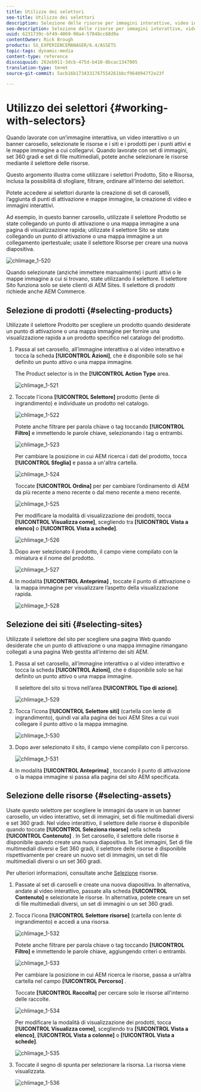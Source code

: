 ```yaml
---
title: Utilizzo dei selettori
seo-title: Utilizzo dei selettori
description: Selezione delle risorse per immagini interattive, video interattivi e banner carosello
seo-description: Selezione delle risorse per immagini interattive, video interattivi e banner carosello
uuid: 6231739c-bf49-4069-90a4-57848cc68d9a
contentOwner: Rick Brough
products: SG_EXPERIENCEMANAGER/6.4/ASSETS
topic-tags: dynamic-media
content-type: reference
discoiquuid: 262eb911-3dcb-475d-b410-8bcac1347905
translation-type: tm+mt
source-git-commit: 5acb16b1734331767554261bbcf9640947f2e23f

---
```



# Utilizzo dei selettori {#working-with-selectors}

Quando lavorate con un’immagine interattiva, un video interattivo o un banner carosello, selezionate le risorse e i siti e i prodotti per i punti attivi e le mappe immagine a cui collegarvi. Quando lavorate con set di immagini, set 360 gradi e set di file multimediali, potete anche selezionare le risorse mediante il selettore delle risorse.

Questo argomento illustra come utilizzare i selettori Prodotto, Sito e Risorsa, inclusa la possibilità di sfogliare, filtrare, ordinare all’interno dei selettori.

Potete accedere ai selettori durante la creazione di set di caroselli, l’aggiunta di punti di attivazione e mappe immagine, la creazione di video e immagini interattivi.

Ad esempio, in questo banner carosello, utilizzate il selettore Prodotto se state collegando un punto di attivazione o una mappa immagine a una pagina di visualizzazione rapida; utilizzate il selettore Sito se state collegando un punto di attivazione o una mappa immagine a un collegamento ipertestuale; usate il selettore Risorse per creare una nuova diapositiva.

![chlimage_1-520](assets/chlimage_1-520.png)

Quando selezionate (anziché immettere manualmente) i punti attivi o le mappe immagine a cui si trovano, state utilizzando il selettore. Il selettore Sito funziona solo se siete clienti di AEM Sites. Il selettore di prodotti richiede anche AEM Commerce.

## Selezione di prodotti {#selecting-products}

Utilizzate il selettore Prodotto per scegliere un prodotto quando desiderate un punto di attivazione o una mappa immagine per fornire una visualizzazione rapida a un prodotto specifico nel catalogo del prodotto.

1. Passa al set carosello, all’immagine interattiva o al video interattivo e tocca la scheda **[!UICONTROL Azioni]**, che è disponibile solo se hai definito un punto attivo o una mappa immagine.

   The Product selector is in the **[!UICONTROL Action Type** area.

   ![chlimage_1-521](assets/chlimage_1-521.png)

1. Toccate l&#39;icona **[!UICONTROL Selettore]** prodotto (lente di ingrandimento) e individuate un prodotto nel catalogo.

   ![chlimage_1-522](assets/chlimage_1-522.png)

   Potete anche filtrare per parola chiave o tag toccando **[!UICONTROL Filtro]** e immettendo le parole chiave, selezionando i tag o entrambi.

   ![chlimage_1-523](assets/chlimage_1-523.png)

   Per cambiare la posizione in cui AEM ricerca i dati del prodotto, tocca **[!UICONTROL Sfoglia]** e passa a un&#39;altra cartella.

   ![chlimage_1-524](assets/chlimage_1-524.png)

   Toccate **[!UICONTROL Ordina]** per per cambiare l’ordinamento di AEM da più recente a meno recente o dal meno recente a meno recente.

   ![chlimage_1-525](assets/chlimage_1-525.png)

   Per modificare la modalità di visualizzazione dei prodotti, tocca **[!UICONTROL Visualizza come]**, scegliendo tra **[!UICONTROL Vista a elenco]** o **[!UICONTROL Vista a schede]**.

   ![chlimage_1-526](assets/chlimage_1-526.png)

1. Dopo aver selezionato il prodotto, il campo viene compilato con la miniatura e il nome del prodotto.

   ![chlimage_1-527](assets/chlimage_1-527.png)

1. In modalità **[!UICONTROL Anteprima]** , toccate il punto di attivazione o la mappa immagine per visualizzare l’aspetto della visualizzazione rapida.

   ![chlimage_1-528](assets/chlimage_1-528.png)

## Selezione dei siti {#selecting-sites}

Utilizzate il selettore del sito per scegliere una pagina Web quando desiderate che un punto di attivazione o una mappa immagine rimangano collegati a una pagina Web gestita all’interno dei siti AEM.

1. Passa al set carosello, all’immagine interattiva o al video interattivo e tocca la scheda **[!UICONTROL Azioni]**, che è disponibile solo se hai definito un punto attivo o una mappa immagine.

   Il selettore del sito si trova nell’area **[!UICONTROL Tipo di azione]**.

   ![chlimage_1-529](assets/chlimage_1-529.png)

1. Tocca l’icona **[!UICONTROL Selettore siti]** (cartella con lente di ingrandimento), quindi vai alla pagina dei tuoi AEM Sites a cui vuoi collegare il punto attivo o la mappa immagine.

   ![chlimage_1-530](assets/chlimage_1-530.png)

1. Dopo aver selezionato il sito, il campo viene compilato con il percorso.

   ![chlimage_1-531](assets/chlimage_1-531.png)

1. In modalità **[!UICONTROL Anteprima]** , toccando il punto di attivazione o la mappa immagine si passa alla pagina del sito AEM specificata.

## Selezione delle risorse {#selecting-assets}

Usate questo selettore per scegliere le immagini da usare in un banner carosello, un video interattivo, set di immagini, set di file multimediali diversi e set 360 gradi. Nel video interattivo, il selettore delle risorse è disponibile quando toccate **[!UICONTROL Seleziona risorse]** nella scheda **[!UICONTROL Contenuto]** . In Set carosello, il selettore delle risorse è disponibile quando create una nuova diapositiva. In Set immagini, Set di file multimediali diversi e Set 360 gradi, il selettore delle risorse è disponibile rispettivamente per creare un nuovo set di immagini, un set di file multimediali diversi o un set 360 gradi.

Per ulteriori informazioni, consultate anche [Selezione](asset-selector.md) risorse.

1. Passate al set di caroselli e create una nuova diapositiva. In alternativa, andate al video interattivo, passate alla scheda **[!UICONTROL Contenuto]** e selezionate le risorse. In alternativa, potete creare un set di file multimediali diversi, un set di immagini o un set 360 gradi.
1. Tocca l’icona **[!UICONTROL Selettore risorse]** (cartella con lente di ingrandimento) e accedi a una risorsa.

   ![chlimage_1-532](assets/chlimage_1-532.png)

   Potete anche filtrare per parola chiave o tag toccando **[!UICONTROL Filtro]** e immettendo le parole chiave, aggiungendo criteri o entrambi.

   ![chlimage_1-533](assets/chlimage_1-533.png)

   Per cambiare la posizione in cui AEM ricerca le risorse, passa a un’altra cartella nel campo **[!UICONTROL Percorso]** .

   Toccate **[!UICONTROL Raccolta]** per cercare solo le risorse all&#39;interno delle raccolte.

   ![chlimage_1-534](assets/chlimage_1-534.png)

   Per modificare la modalità di visualizzazione dei prodotti, tocca **[!UICONTROL Visualizza come]**, scegliendo tra **[!UICONTROL Vista a elenco]**, **[!UICONTROL Vista a colonne]** o **[!UICONTROL Vista a schede]**.

   ![chlimage_1-535](assets/chlimage_1-535.png)

1. Toccate il segno di spunta per selezionare la risorsa. La risorsa viene visualizzata.

   ![chlimage_1-536](assets/chlimage_1-536.png)

